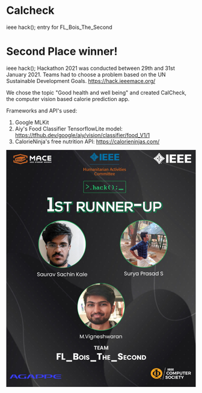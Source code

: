 # Calcheck

ieee hack(); entry for FL_Bois_The_Second

# Second Place winner!

ieee hack(); Hackathon 2021 was conducted between 29th and 31st January 2021.
Teams had to choose a problem based on the UN Sustainable Development Goals.
https://hack.ieeemace.org/

We chose the topic "Good health and well being" and created CalCheck, the computer vision based calorie prediction app.

Frameworks and API's used:

1. Google MLKit
2. Aiy's Food Classifier TensorflowLite model: https://tfhub.dev/google/aiy/vision/classifier/food_V1/1
3. CalorieNinja's free nutrition API: https://calorieninjas.com/

![alt text](https://github.com/siriusBl4ck/CalCheck/blob/master/hackWinners.jpeg)
